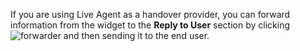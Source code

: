 If you are using Live Agent as a handover provider,
you can forward information from the widget to the **Reply to User** section
by clicking ![forwarder](https://docs.cognigy.com/live-agent/images/icons/forwarder.svg) and then sending it to the end user.

